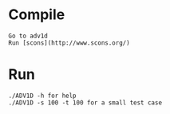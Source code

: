 Compile
======
    Go to adv1d
    Run [scons](http://www.scons.org/)

Run
======
	./ADV1D -h for help
	./ADV1D -s 100 -t 100 for a small test case
